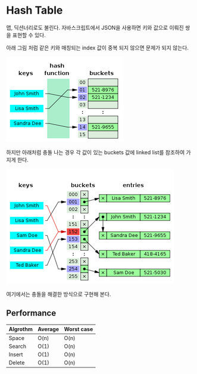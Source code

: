# Hash Table
맵, 딕션너리로도 불린다.
자바스크립트에서 JSON을 사용하면 키와 값으로 이뤄진 쌍을 표현할 수 있다.

아래 그림 처럼 같은 키와 매칭되는 index 값이 중복 되지 않으면 문제가 되지 않는다.

![wikipedia_hashtable](../../img/hash_table.png)

하지만 아래처럼 충돌 나는 경우 각 값이 있는  buckets 값에 linked list를 참조하여 가지게 한다.

![wikipedia_hashtable_collision](../../img/hash_table_collision.png)

여기에서는 충돌을 해결한 방식으로 구현해 본다.

## Performance
 Algrothm | Average | Worst case
----------|---------|----------- 
Space	  |   O(n)	|   O(n)
Search	  |	  O(1)	|   O(n)
Insert	  |	  O(1)	|   O(n)
Delete	  |	  O(1)	|   O(n)